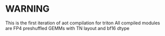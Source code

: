 # WARNING

This is the first iteration of aot compilation for triton
All compiled modules are FP4 preshuffled GEMMs with TN layout and bf16 dtype
